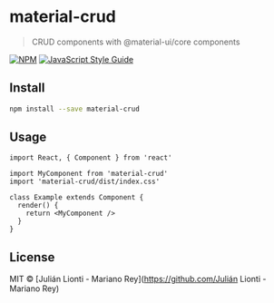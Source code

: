 # material-crud

> CRUD components with @material-ui/core components

[![NPM](https://img.shields.io/npm/v/material-crud.svg)](https://www.npmjs.com/package/material-crud) [![JavaScript Style Guide](https://img.shields.io/badge/code_style-standard-brightgreen.svg)](https://standardjs.com)

## Install

```bash
npm install --save material-crud
```

## Usage

```tsx
import React, { Component } from 'react'

import MyComponent from 'material-crud'
import 'material-crud/dist/index.css'

class Example extends Component {
  render() {
    return <MyComponent />
  }
}
```

## License

MIT © [Julián Lionti - Mariano Rey](https://github.com/Julián Lionti - Mariano Rey)
